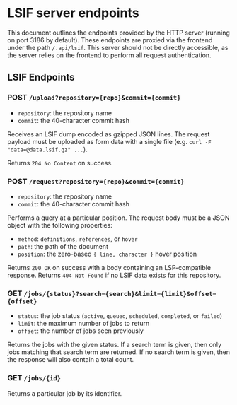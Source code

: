 # LSIF server endpoints

This document outlines the endpoints provided by the HTTP server (running on port 3186 by default). These endpoints are proxied via the frontend under the path `/.api/lsif`. This server should not be directly accessible, as the server relies on the frontend to perform all request authentication.

## LSIF Endpoints

### POST `/upload?repository={repo}&commit={commit}`

- `repository`: the repository name
- `commit`: the 40-character commit hash

Receives an LSIF dump encoded as gzipped JSON lines. The request payload must be uploaded as form data with a single file (e.g. `curl -F "data=@data.lsif.gz" ...`).

Returns `204 No Content` on success.

### POST `/request?repository={repo}&commit={commit}`

- `repository`: the repository name
- `commit`: the 40-character commit hash

Performs a query at a particular position. The request body must be a JSON object with the following properties:

- `method`: `definitions`, `references`, or `hover`
- `path`: the path of the document
- `position`: the zero-based `{ line, character }` hover position

Returns `200 OK` on success with a body containing an LSP-compatible response. Returns `404 Not Found` if no LSIF data exists for this repository.

### GET `/jobs/{status}?search={search}&limit={limit}&offset={offset}`

- `status`: the job status (`active`, `queued`, `scheduled`, `completed`, or `failed`)
- `limit`: the maximum number of jobs to return
- `offset`: the number of jobs seen previously

Returns the jobs with the given status. If a search term is given, then only jobs matching that search term are returned. If no search term is given, then the response will also contain a total count.

### GET `/jobs/{id}`

Returns a particular job by its identifier.
